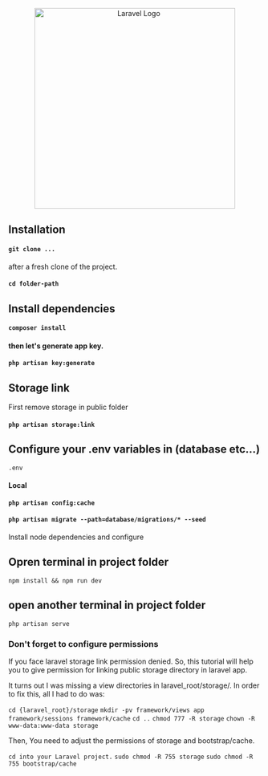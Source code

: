 <p align="center"><a href="https://laravel.com" target="_blank"><img src="https://raw.githubusercontent.com/laravel/art/master/logo-lockup/5%20SVG/2%20CMYK/1%20Full%20Color/laravel-logolockup-cmyk-red.svg" width="400" alt="Laravel Logo"></a></p>


## Installation

#### `git clone ...`

after a fresh clone of the project.

#### `cd folder-path`


## Install dependencies

#### `composer install`

#### then let's generate app key.


#### `php artisan key:generate`

## Storage link
First remove storage in public folder 
#### `php artisan storage:link`

  
## Configure your .env variables in (database etc...)

`.env`

#### **Local**

#### `php artisan config:cache`



#### `php artisan migrate --path=database/migrations/* --seed`

Install node dependencies and configure


## Opren terminal in project folder
`npm install && npm run dev`

## open another terminal in project folder
`php artisan serve`

### Don't forget to configure permissions

If you face laravel storage link permission denied. So, this tutorial will help you to give permission for linking public storage directory in laravel app.

It turns out I was missing a view directories in laravel_root/storage/. In order to fix this, all I had to do was:

`cd {laravel_root}/storage`
`mkdir -pv framework/views app framework/sessions framework/cache`
`cd ..`
`chmod 777 -R storage`
`chown -R www-data:www-data storage`

Then, You need to adjust the permissions of storage and bootstrap/cache.

`cd into your Laravel project.`
`sudo chmod -R 755 storage`
`sudo chmod -R 755 bootstrap/cache`


